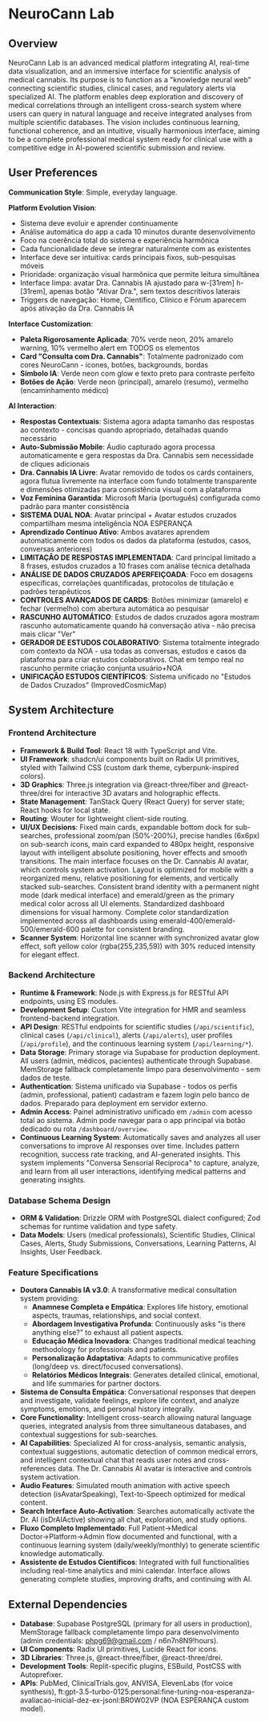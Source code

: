 # NeuroCann Lab

## Overview
NeuroCann Lab is an advanced medical platform integrating AI, real-time data visualization, and an immersive interface for scientific analysis of medical cannabis. Its purpose is to function as a "knowledge neural web" connecting scientific studies, clinical cases, and regulatory alerts via specialized AI. The platform enables deep exploration and discovery of medical correlations through an intelligent cross-search system where users can query in natural language and receive integrated analyses from multiple scientific databases. The vision includes continuous learning, functional coherence, and an intuitive, visually harmonious interface, aiming to be a complete professional medical system ready for clinical use with a competitive edge in AI-powered scientific submission and review.

## User Preferences
**Communication Style**: Simple, everyday language.

**Platform Evolution Vision**:
- Sistema deve evoluir e aprender continuamente
- Análise automática do app a cada 10 minutos durante desenvolvimento
- Foco na coerência total do sistema e experiência harmônica
- Cada funcionalidade deve se integrar naturalmente com as existentes
- Interface deve ser intuitiva: cards principais fixos, sub-pesquisas móveis
- Prioridade: organização visual harmônica que permite leitura simultânea
- Interface limpa: avatar Dra. Cannabis IA ajustado para w-[31rem] h-[31rem], apenas botão "Ativar Dra.", sem textos descritivos laterais
- Triggers de navegação: Home, Científico, Clínico e Fórum aparecem após ativação da Dra. Cannabis IA

**Interface Customization**:
- **Paleta Rigorosamente Aplicada**: 70% verde neon, 20% amarelo warning, 10% vermelho alert em TODOS os elementos
- **Card "Consulta com Dra. Cannabis"**: Totalmente padronizado com cores NeuroCann - ícones, botões, backgrounds, bordas
- **Símbolo IA**: Verde neon com glow e texto preto para contraste perfeito
- **Botões de Ação**: Verde neon (principal), amarelo (resumo), vermelho (encaminhamento médico)

**AI Interaction**:
- **Respostas Contextuais**: Sistema agora adapta tamanho das respostas ao contexto - concisas quando apropriado, detalhadas quando necessário
- **Auto-Submissão Mobile**: Áudio capturado agora processa automaticamente e gera respostas da Dra. Cannabis sem necessidade de cliques adicionais
- **Dra. Cannabis IA Livre**: Avatar removido de todos os cards containers, agora flutua livremente na interface com fundo totalmente transparente e dimensões otimizadas para consistência visual com a plataforma
- **Voz Feminina Garantida**: Microsoft Maria (português) configurada como padrão para manter consistência
- **SISTEMA DUAL NOA**: Avatar principal + Avatar estudos cruzados compartilham mesma inteligência NOA ESPERANÇA
- **Aprendizado Contínuo Ativo**: Ambos avatares aprendem automaticamente com todos os dados da plataforma (estudos, casos, conversas anteriores)
- **LIMITAÇÃO DE RESPOSTAS IMPLEMENTADA**: Card principal limitado a 8 frases, estudos cruzados a 10 frases com análise técnica detalhada
- **ANÁLISE DE DADOS CRUZADOS APERFEIÇOADA**: Foco em dosagens específicas, correlações quantificadas, protocolos de titulação e padrões terapêuticos
- **CONTROLES AVANÇADOS DE CARDS**: Botões minimizar (amarelo) e fechar (vermelho) com abertura automática ao pesquisar
- **RASCUNHO AUTOMÁTICO**: Estudos de dados cruzados agora mostram rascunho automaticamente quando há conversação ativa - não precisa mais clicar "Ver"
- **GERADOR DE ESTUDOS COLABORATIVO**: Sistema totalmente integrado com contexto da NOA - usa todas as conversas, estudos e casos da plataforma para criar estudos colaborativos. Chat em tempo real no rascunho permite criação conjunta usuário+NOA
- **UNIFICAÇÃO ESTUDOS CIENTÍFICOS**: Sistema unificado no "Estudos de Dados Cruzados" (ImprovedCosmicMap)

## System Architecture

### Frontend Architecture
- **Framework & Build Tool**: React 18 with TypeScript and Vite.
- **UI Framework**: shadcn/ui components built on Radix UI primitives, styled with Tailwind CSS (custom dark theme, cyberpunk-inspired colors).
- **3D Graphics**: Three.js integration via @react-three/fiber and @react-three/drei for interactive 3D avatars and holographic effects.
- **State Management**: TanStack Query (React Query) for server state; React hooks for local state.
- **Routing**: Wouter for lightweight client-side routing.
- **UI/UX Decisions**: Fixed main cards, expandable bottom dock for sub-searches, professional zoom/pan (50%-200%), precise handles (6x6px) on sub-search icons, main card expanded to 480px height, responsive layout with intelligent absolute positioning, hover effects and smooth transitions. The main interface focuses on the Dr. Cannabis AI avatar, which controls system activation. Layout is optimized for mobile with a reorganized menu, relative positioning for elements, and vertically stacked sub-searches. Consistent brand identity with a permanent night mode (dark medical interface) and emerald/green as the primary medical color across all UI elements. Standardized dashboard dimensions for visual harmony. Complete color standardization implemented across all dashboards using emerald-400/emerald-500/emerald-600 palette for consistent branding.
- **Scanner System**: Horizontal line scanner with synchronized avatar glow effect, soft yellow color (rgba(255,235,59)) with 30% reduced intensity for elegant effect.

### Backend Architecture
- **Runtime & Framework**: Node.js with Express.js for RESTful API endpoints, using ES modules.
- **Development Setup**: Custom Vite integration for HMR and seamless frontend-backend integration.
- **API Design**: RESTful endpoints for scientific studies (`/api/scientific`), clinical cases (`/api/clinical`), alerts (`/api/alerts`), user profiles (`/api/profile`), and the continuous learning system (`/api/learning/*`).
- **Data Storage**: Primary storage via Supabase for production deployment. All users (admin, médicos, pacientes) authenticate through Supabase. MemStorage fallback completamente limpo para desenvolvimento - sem dados de teste.
- **Authentication**: Sistema unificado via Supabase - todos os perfis (admin, professional, patient) cadastram e fazem login pelo banco de dados. Preparado para deployment em servidor externo.
- **Admin Access**: Painel administrativo unificado em `/admin` com acesso total ao sistema. Admin pode navegar para o app principal via botão dedicado ou rota `/dashboard/overview`.
- **Continuous Learning System**: Automatically saves and analyzes all user conversations to improve AI responses over time. Includes pattern recognition, success rate tracking, and AI-generated insights. This system implements "Conversa Sensorial Recíproca" to capture, analyze, and learn from all user interactions, identifying medical patterns and generating insights.

### Database Schema Design
- **ORM & Validation**: Drizzle ORM with PostgreSQL dialect configured; Zod schemas for runtime validation and type safety.
- **Data Models**: Users (medical professionals), Scientific Studies, Clinical Cases, Alerts, Study Submissions, Conversations, Learning Patterns, AI Insights, User Feedback.

### Feature Specifications
- **Doutora Cannabis IA v3.0**: A transformative medical consultation system providing:
  - **Anamnese Completa e Empática**: Explores life history, emotional aspects, traumas, relationships, and social context.
  - **Abordagem Investigativa Profunda**: Continuously asks "is there anything else?" to exhaust all patient aspects.
  - **Educação Médica Inovadora**: Changes traditional medical teaching methodology for professionals and patients.
  - **Personalização Adaptativa**: Adapts to communicative profiles (long/deep vs. direct/focused conversations).
  - **Relatórios Médicos Integrais**: Generates detailed clinical, emotional, and life summaries for partner doctors.
- **Sistema de Consulta Empática**: Conversational responses that deepen and investigate, validate feelings, explore life context, and analyze symptoms, emotions, and personal history integrally.
- **Core Functionality**: Intelligent cross-search allowing natural language queries, integrated analysis from three simultaneous databases, and contextual suggestions for sub-searches.
- **AI Capabilities**: Specialized AI for cross-analysis, semantic analysis, contextual suggestions, automatic detection of common medical errors, and intelligent contextual chat that reads user notes and cross-references data. The Dr. Cannabis AI avatar is interactive and controls system activation.
- **Audio Features**: Simulated mouth animation with active speech detection (isAvatarSpeaking), Text-to-Speech optimized for medical content.
- **Search Interface Auto-Activation**: Searches automatically activate the Dr. AI (isDrAIActive) showing all chat, exploration, and study options.
- **Fluxo Completo Implementado**: Full Patient→Medical Doctor→Platform→Admin flow documented and functional, with a continuous learning system (daily/weekly/monthly) to generate scientific knowledge automatically.
- **Assistente de Estudos Científicos**: Integrated with full functionalities including real-time analytics and mini calendar. Interface allows generating complete studies, improving drafts, and continuing with AI.

## External Dependencies
- **Database**: Supabase PostgreSQL (primary for all users in production), MemStorage fallback completamente limpo para desenvolvimento (admin credentials: phpg69@gmail.com / n6n7n8N9!hours).
- **UI Components**: Radix UI primitives, Lucide React for icons.
- **3D Libraries**: Three.js, @react-three/fiber, @react-three/drei.
- **Development Tools**: Replit-specific plugins, ESBuild, PostCSS with Autoprefixer.
- **APIs**: PubMed, ClinicalTrials.gov, ANVISA, ElevenLabs (for voice synthesis), ft:gpt-3.5-turbo-0125:personal:fine-tuning-noa-esperanza-avaliacao-inicial-dez-ex-jsonl:BR0W02VP (NOA ESPERANÇA custom model).